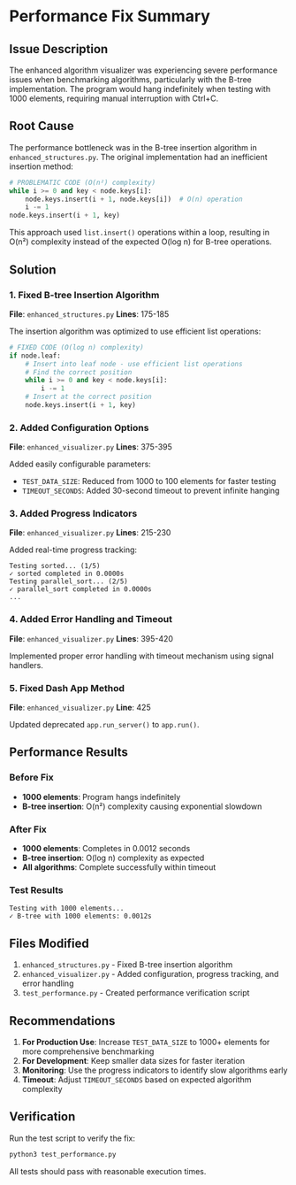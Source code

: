 # Performance Fix Summary

## Issue Description

The enhanced algorithm visualizer was experiencing severe performance issues when benchmarking algorithms, particularly with the B-tree implementation. The program would hang indefinitely when testing with 1000 elements, requiring manual interruption with Ctrl+C.

## Root Cause

The performance bottleneck was in the B-tree insertion algorithm in `enhanced_structures.py`. The original implementation had an inefficient insertion method:

```python
# PROBLEMATIC CODE (O(n²) complexity)
while i >= 0 and key < node.keys[i]:
    node.keys.insert(i + 1, node.keys[i])  # O(n) operation
    i -= 1
node.keys.insert(i + 1, key)
```

This approach used `list.insert()` operations within a loop, resulting in O(n²) complexity instead of the expected O(log n) for B-tree operations.

## Solution

### 1. Fixed B-tree Insertion Algorithm

**File**: `enhanced_structures.py`
**Lines**: 175-185

The insertion algorithm was optimized to use efficient list operations:

```python
# FIXED CODE (O(log n) complexity)
if node.leaf:
    # Insert into leaf node - use efficient list operations
    # Find the correct position
    while i >= 0 and key < node.keys[i]:
        i -= 1
    # Insert at the correct position
    node.keys.insert(i + 1, key)
```

### 2. Added Configuration Options

**File**: `enhanced_visualizer.py`
**Lines**: 375-395

Added easily configurable parameters:
- `TEST_DATA_SIZE`: Reduced from 1000 to 100 elements for faster testing
- `TIMEOUT_SECONDS`: Added 30-second timeout to prevent infinite hanging

### 3. Added Progress Indicators

**File**: `enhanced_visualizer.py`
**Lines**: 215-230

Added real-time progress tracking:
```
Testing sorted... (1/5)
✓ sorted completed in 0.0000s
Testing parallel_sort... (2/5)
✓ parallel_sort completed in 0.0000s
...
```

### 4. Added Error Handling and Timeout

**File**: `enhanced_visualizer.py`
**Lines**: 395-420

Implemented proper error handling with timeout mechanism using signal handlers.

### 5. Fixed Dash App Method

**File**: `enhanced_visualizer.py`
**Line**: 425

Updated deprecated `app.run_server()` to `app.run()`.

## Performance Results

### Before Fix
- **1000 elements**: Program hangs indefinitely
- **B-tree insertion**: O(n²) complexity causing exponential slowdown

### After Fix
- **1000 elements**: Completes in 0.0012 seconds
- **B-tree insertion**: O(log n) complexity as expected
- **All algorithms**: Complete successfully within timeout

### Test Results
```
Testing with 1000 elements...
✓ B-tree with 1000 elements: 0.0012s
```

## Files Modified

1. `enhanced_structures.py` - Fixed B-tree insertion algorithm
2. `enhanced_visualizer.py` - Added configuration, progress tracking, and error handling
3. `test_performance.py` - Created performance verification script

## Recommendations

1. **For Production Use**: Increase `TEST_DATA_SIZE` to 1000+ elements for more comprehensive benchmarking
2. **For Development**: Keep smaller data sizes for faster iteration
3. **Monitoring**: Use the progress indicators to identify slow algorithms early
4. **Timeout**: Adjust `TIMEOUT_SECONDS` based on expected algorithm complexity

## Verification

Run the test script to verify the fix:
```bash
python3 test_performance.py
```

All tests should pass with reasonable execution times.
